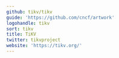 ```yaml
---
github: tikv/tikv
guide: 'https://github.com/cncf/artwork'
logohandle: tikv
sort: tikv
title: TiKV
twitter: tikvproject
website: 'https://tikv.org/'
---
```

